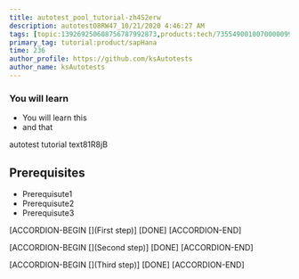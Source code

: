 ```yaml
---
title: autotest_pool_tutorial-zh4S2erw
description: autotestO8RW47_10/21/2020 4:46:27 AM
tags: [topic:139269250608756787992873,products:tech/73554900100700000996,tutorial:experience/advanced]
primary_tag: tutorial:product/sapHana
time: 236
author_profile: https://github.com/ksAutotests
author_name: ksAutotests
---
```

### You will learn
- You will learn this
- and that

autotest tutorial text81R8jB

## Prerequisites
- Prerequisute1
- Prerequisute2
- Prerequisute3

[ACCORDION-BEGIN [](First step)]
[DONE]
[ACCORDION-END]

[ACCORDION-BEGIN [](Second step)]
[DONE]
[ACCORDION-END]

[ACCORDION-BEGIN [](Third step)]
[DONE]
[ACCORDION-END]

